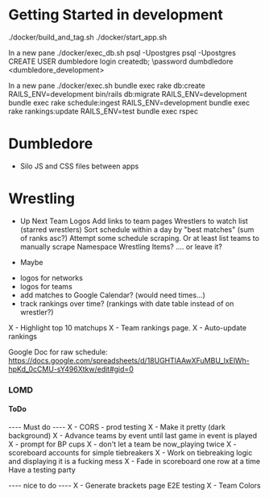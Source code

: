 # Getting Started in development
./docker/build_and_tag.sh
./docker/start_app.sh

In a new pane
./docker/exec_db.sh
psql -Upostgres
psql -Upostgres
CREATE USER dumbledore login createdb;
\password dumbdledore
  <dumbledore_development>

In a new pane
./docker/exec.sh
bundle exec rake db:create
RAILS_ENV=development bin/rails db:migrate 
RAILS_ENV=development bundle exec rake schedule:ingest
RAILS_ENV=development bundle exec rake rankings:update
RAILS_ENV=test bundle exec rspec

# Dumbledore
- Silo JS and CSS files between apps

# Wrestling
* Up Next
Team Logos
Add links to team pages
Wrestlers to watch list (starred wrestlers)
Sort schedule within a day by "best matches" (sum of ranks asc?)
Attempt some schedule scraping. Or at least list teams to manually scrape
Namespace Wrestling Items? .... or leave it?

* Maybe
- logos for networks
- logos for teams
- add matches to Google Calendar? (would need times...)
- track rankings over time?  (rankings with date table instead of on wrestler?)

X - Highlight top 10 matchups
X - Team rankings page.
X - Auto-update rankings

Google Doc for raw schedule:
https://docs.google.com/spreadsheets/d/18UGHTlAAwXFuMBU_lxElWh-hpKd_0cCMU-sY496Xtkw/edit#gid=0


### LOMD 

#### ToDo
---- Must do ----
X - CORS - prod testing
X - Make it pretty (dark background)
X - Advance teams by event until last game in event is played
X - prompt for BP cups 
X - don't let a team be now_playing twice
X - scoreboard accounts for simple tiebreakers
X - Work on tiebreaking logic and displaying it is a fucking mess
X - Fade in scoreboard one row at a time
Have a testing party

---- nice to do ----
X - Generate brackets page
E2E testing
X - Team Colors
